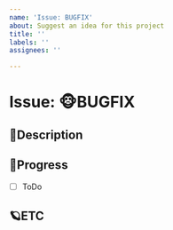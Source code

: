 ```yaml
---
name: 'Issue: BUGFIX'
about: Suggest an idea for this project
title: ''
labels: ''
assignees: ''

---
```

# Issue: 🐵BUGFIX

## 🎈Description
<!-- 설명을 작성하시오. -->

## 🎹Progress
- [ ] ToDo

## 🪐ETC
<!-- 비고 -->
